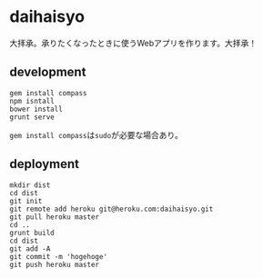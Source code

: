 daihaisyo
=========

大拝承。承りたくなったときに使うWebアプリを作ります。大拝承！

## development

```
gem install compass
npm isntall
bower install
grunt serve
```

`gem install compass`は`sudo`が必要な場合あり。


## deployment

```
mkdir dist
cd dist
git init
git remote add heroku git@heroku.com:daihaisyo.git
git pull heroku master
cd ..
grunt build
cd dist
git add -A
git commit -m 'hogehoge'
git push heroku master
```

